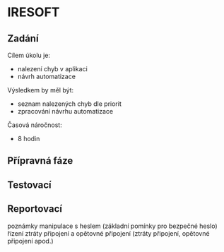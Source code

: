 # IRESOFT

## Zadání

Cílem úkolu je:
- nalezení chyb v aplikaci
- návrh automatizace

Výsledkem by měl být:
- seznam nalezených chyb dle priorit
- zpracování návrhu automatizace

Časová náročnost:
- 8 hodin

## Přípravná fáze

## Testovací

## Reportovací

poznámky
manipulace s heslem (základní pomínky pro bezpečné heslo)
řízení ztráty připojení a opětovné připojení (ztráty připojení, opětovné připojení apod.)
